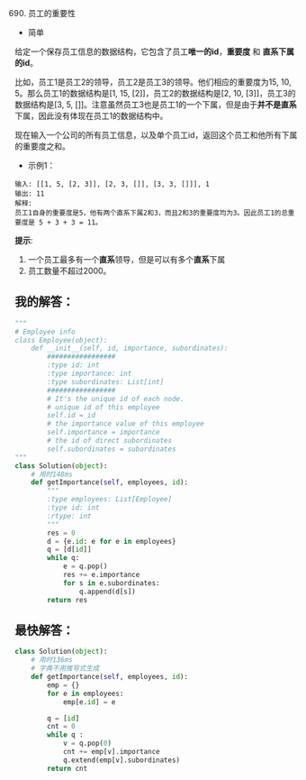 0690. 员工的重要性

- 简单

给定一个保存员工信息的数据结构，它包含了员工**唯一的id**，**重要度** 和 **直系下属的id**。

比如，员工1是员工2的领导，员工2是员工3的领导。他们相应的重要度为15, 10, 5。那么员工1的数据结构是[1, 15, [2]]，员工2的数据结构是[2, 10, [3]]，员工3的数据结构是[3, 5, []]。注意虽然员工3也是员工1的一个下属，但是由于**并不是直系**下属，因此没有体现在员工1的数据结构中。

现在输入一个公司的所有员工信息，以及单个员工id，返回这个员工和他所有下属的重要度之和。


- 示例1：
```
输入: [[1, 5, [2, 3]], [2, 3, []], [3, 3, []]], 1
输出: 11
解释:
员工1自身的重要度是5，他有两个直系下属2和3，而且2和3的重要度均为3。因此员工1的总重要度是 5 + 3 + 3 = 11。
```

**提示**:
1. 一个员工最多有一个**直系**领导，但是可以有多个**直系**下属
2. 员工数量不超过2000。

## 我的解答：
```python
"""
# Employee info
class Employee(object):
    def __init__(self, id, importance, subordinates):
    	#################
        :type id: int
        :type importance: int
        :type subordinates: List[int]
        #################
        # It's the unique id of each node.
        # unique id of this employee
        self.id = id
        # the importance value of this employee
        self.importance = importance
        # the id of direct subordinates
        self.subordinates = subordinates
"""
class Solution(object):
    # 用时148ms
    def getImportance(self, employees, id):
        """
        :type employees: List[Employee]
        :type id: int
        :rtype: int
        """
        res = 0
        d = {e.id: e for e in employees}
        q = [d[id]]
        while q:
            e = q.pop()
            res += e.importance
            for s in e.subordinates:
                q.append(d[s])
        return res
```

## 最快解答：
```python
class Solution(object):
    # 用时136ms
    # 字典不用推导式生成
    def getImportance(self, employees, id):
        emp = {}
        for e in employees:
            emp[e.id] = e

        q = [id]
        cnt = 0
        while q :
            v = q.pop(0)
            cnt += emp[v].importance
            q.extend(emp[v].subordinates)
        return cnt
```
